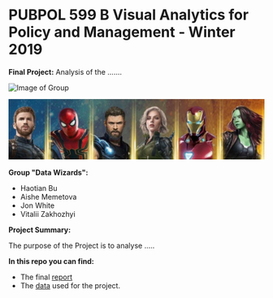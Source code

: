 # PUBPOL 599 B Visual Analytics for Policy and Management - Winter 2019

**Final Project:** Analysis of the .......

![Image of Group](https://raw.githubusercontent.com/vzakhozhyi/599-A-Final-Project/master/teamPhoto.png)

<center>
<img src="https://github.com/EvansDataScience/basicFinal_VISUAL/raw/master/groupPic.png" width="800">
</center>

**Group "Data Wizards":**
* Haotian Bu
* Aishe Memetova
* Jon White
* Vitalii Zakhozhyi

**Project Summary:**

The purpose of the Project is to analyse .....

**In this repo you can find:**

* The final [report](https://evansdatascience.github.io/basicFinal_VISUAL/)
* The [data](https://github.com/EvansDataScience/basicFinal_VISUAL/blob/master/dataProject.csv) used for the project.
